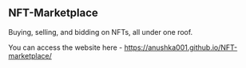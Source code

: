 ## NFT-Marketplace
Buying, selling, and bidding on NFTs, all under one roof.

You can access the website here - https://anushka001.github.io/NFT-marketplace/
